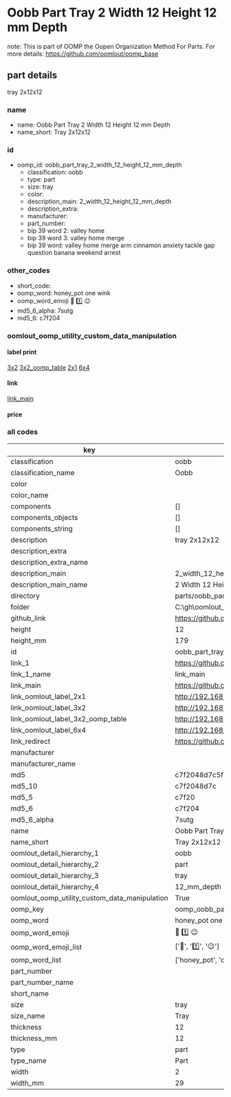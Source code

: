 # Oobb Part Tray 2 Width 12 Height 12 mm Depth  

note: This is part of OOMP the Oopen Organization Method For Parts. For more details: https://github.com/oomlout/oomp_base

##  part details
  



tray 2x12x12



### name
* name: Oobb Part Tray 2 Width 12 Height 12 mm Depth
* name_short: Tray 2x12x12 
### id
* oomp_id: oobb_part_tray_2_width_12_height_12_mm_depth
  * classification: oobb
  * type: part
  * size: tray
  * color: 
  * description_main: 2_width_12_height_12_mm_depth
  * description_extra: 
  * manufacturer: 
  * part_number: 
  * bip 39 word 2: valley home
  * bip 39 word 3: valley home merge
  * bip 39 word: valley home merge arm cinnamon anxiety tackle gap question banana weekend arrest

### other_codes
* short_code: 
* oomp_word: honey_pot one wink
* oomp_word_emoji :honey_pot: :one: :wink:
* md5_6_alpha: 7sutg
* md5_6: c7f204






### oomlout_oomp_utility_custom_data_manipulation
#### label print
[3x2](http://192.168.1.245:1112/?label=oomp%207sutg)
[3x2_oomp_table](http://192.168.1.108:1112/?label=oomp%207sutg)
[2x1](http://192.168.1.242:1112/?label=oomp%207sutg)
[6x4](http://192.168.1.55:1112/?label=oomp%207sutg)    

#### link

[link_main](https://github.com/oomlout/oomlout_oobb_version_4_generated_parts/tree/main/navigation_oomp/oobb/part/tray/2_width_12_height_12_mm_depth/part)                              

#### price







### all codes 
| key | value |  
| --- | --- |  
| classification | oobb |  
| classification_name | Oobb |  
| color |  |  
| color_name |  |  
| components | [] |  
| components_objects | [] |  
| components_string | [] |  
| description | tray 2x12x12 |  
| description_extra |  |  
| description_extra_name |  |  
| description_main | 2_width_12_height_12_mm_depth |  
| description_main_name | 2 Width 12 Height 12 mm Depth |  
| directory | parts/oobb_part_tray_2_width_12_height_12_mm_depth |  
| folder | C:\gh\oomlout_oobb_version_4_generated_parts\parts\oobb_part_tray_2_width_12_height_12_mm_depth |  
| github_link | https://github.com/oomlout/oomlout_oomp_part_src/tree/main/parts/oobb_part_tray_2_width_12_height_12_mm_depth |  
| height | 12 |  
| height_mm | 179 |  
| id | oobb_part_tray_2_width_12_height_12_mm_depth |  
| link_1 | https://github.com/oomlout/oomlout_oobb_version_4_generated_parts/tree/main/navigation_oomp/oobb/part/tray/2_width_12_height_12_mm_depth/part |  
| link_1_name | link_main |  
| link_main | https://github.com/oomlout/oomlout_oobb_version_4_generated_parts/tree/main/navigation_oomp/oobb/part/tray/2_width_12_height_12_mm_depth/part |  
| link_oomlout_label_2x1 | http://192.168.1.242:1112/?label=oomp%207sutg |  
| link_oomlout_label_3x2 | http://192.168.1.245:1112/?label=oomp%207sutg |  
| link_oomlout_label_3x2_oomp_table | http://192.168.1.108:1112/?label=oomp%207sutg |  
| link_oomlout_label_6x4 | http://192.168.1.55:1112/?label=oomp%207sutg |  
| link_redirect | https://github.com/oomlout/oomlout_oobb_version_4_generated_parts/tree/main/parts/oobb_tray_02_12_12 |  
| manufacturer |  |  
| manufacturer_name |  |  
| md5 | c7f2048d7c5f5ba0281480bb16db4787 |  
| md5_10 | c7f2048d7c |  
| md5_5 | c7f20 |  
| md5_6 | c7f204 |  
| md5_6_alpha | 7sutg |  
| name | Oobb Part Tray 2 Width 12 Height 12 mm Depth |  
| name_short | Tray 2x12x12  |  
| oomlout_detail_hierarchy_1 | oobb |  
| oomlout_detail_hierarchy_2 | part |  
| oomlout_detail_hierarchy_3 | tray |  
| oomlout_detail_hierarchy_4 | 12_mm_depth |  
| oomlout_oomp_utility_custom_data_manipulation | True |  
| oomp_key | oomp_oobb_part_tray_2_width_12_height_12_mm_depth |  
| oomp_word | honey_pot one wink |  
| oomp_word_emoji | :honey_pot: :one: :wink: |  
| oomp_word_emoji_list | [':honey_pot:', ':one:', ':wink:'] |  
| oomp_word_list | ['honey_pot', 'one', 'wink'] |  
| part_number |  |  
| part_number_name |  |  
| short_name |  |  
| size | tray |  
| size_name | Tray |  
| thickness | 12 |  
| thickness_mm | 12 |  
| type | part |  
| type_name | Part |  
| width | 2 |  
| width_mm | 29 |  
